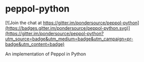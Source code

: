 # peppol-python

[![Join the chat at https://gitter.im/pondersource/peppol-python](https://badges.gitter.im/pondersource/peppol-python.svg)](https://gitter.im/pondersource/peppol-python?utm_source=badge&utm_medium=badge&utm_campaign=pr-badge&utm_content=badge)

An implementation of Peppol in Python
